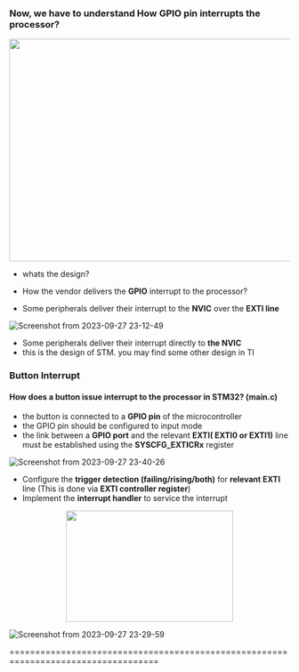 ### Now, we have  to understand How GPIO pin interrupts the processor?

<p align="center"> <img width="600" height="400" src="https://github.com/PranabNandy/MCU-Driver-Development/assets/80820274/941c0f12-3947-4d46-9d7a-b82157a5b2c3"  /> </p>

- whats the design?
- How the vendor delivers the **GPIO** interrupt to the processor?

- Some peripherals deliver their interrupt to the **NVIC** over the **EXTI line**

![Screenshot from 2023-09-27 23-12-49](https://github.com/PranabNandy/MCU-Driver-Development/assets/80820274/b8e3480f-89cf-4679-8072-d7b6d17d413c)


- Some peripherals deliver their interrupt directly to **the NVIC**
- this is the design of STM. you may find some other design in TI


### Button Interrupt
#### How does a button issue interrupt to the processor in STM32? (main.c)
-  the button is connected to a **GPIO pin** of the microcontroller
-  the GPIO pin should be configured to input mode
-  the link between a **GPIO port** and the relevant **EXTI( EXTI0 or EXTI1)** line must be established using the **SYSCFG_EXTICRx** register

![Screenshot from 2023-09-27 23-40-26](https://github.com/PranabNandy/MCU-Driver-Development/assets/80820274/50e7e1cd-1c30-4b1c-b7b1-a8a212803719)



-  Configure the **trigger detection (failing/rising/both)** for **relevant EXTI** line (This is done via **EXTI controller register**) 
-  Implement the **interrupt handler** to service the interrupt 

<p align="center"> <img width="300" height="200" src="https://github.com/PranabNandy/MCU-Driver-Development/assets/80820274/3f694a66-af48-4d38-9cc3-4a014b02aacc"  /> </p>

![Screenshot from 2023-09-27 23-29-59](https://github.com/PranabNandy/MCU-Driver-Development/assets/80820274/6b2ab30e-4f0d-4008-8820-43fe9a17596e)

===================================================================================
